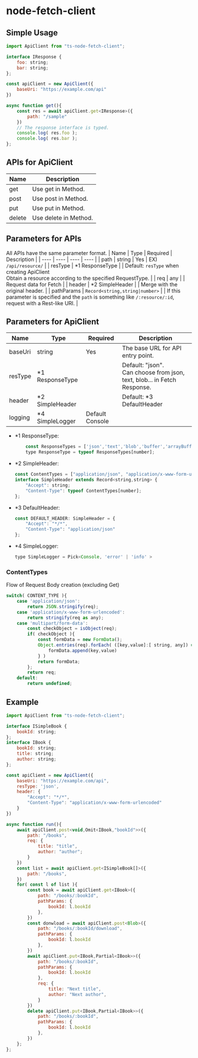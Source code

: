 # node-fetch-client

## Simple Usage

```js
import ApiClient from "ts-node-fetch-client";

interface IResponse {
    foo: string;
    bar: string;
};

const apiClient = new ApiClient({
    baseUri: "https://example.com/api"
})

async function get(){
    const res = await apiClient.get<IResponse>({
        path: "/sample"
    })
    // The response interface is typed.
    console.log( res.foo );
    console.log( res.bar );
};
```

## APIs for ApiClient
| Name | Description |
| ---- | ---- |
| get | Use get in Method.　|
| post | Use post in Method. |
| put | Use put in Method. |
| delete | Use delete in Method. |

## Parameters for APIs
All APIs have the same parameter format.
| Name | Type | Required | Description |
| ---- | ---- | ---- | ---- |
| path | string | Yes | EX) `/api/resource/` |
| resType | *1 ResponseType | | Default: `resType` when creating ApiClient <br />Obtain a resource according to the specified RequestType. |
| req | any | | Request data for Fetch |
| header | *2 SimpleHeader | | Merge with the original header. |
| pathParams | ```Record<string,string|number>``` | | If this parameter is specified and the `path` is something like `/:resource/:id`, request with a Rest-like URI. |

## Parameters for ApiClient
| Name | Type | Required | Description |
| ---- | ---- | ---- | ---- |
| baseUri |  string  | Yes | The base URL for API entry point. |
|  resType  | *1 ResponseType |  | Default: "json". <br />Can choose from json, text, blob... in Fetch Response. |
| header | *2 SimpleHeader | | Default: *3 DefaultHeader |
| logging | *4 SimpleLogger | Default Console

- *1 ResponseType: 
    ```js
        const ResponseTypes = ['json','text','blob','buffer','arrayBuffer'] as const;
        type ResponseType = typeof ResponseTypes[number];
    ```
- *2 SimpleHeader: 
    ```js
    const ContentTypes = ["application/json", "application/x-www-form-urlencoded", "multipart/form-data"] as const;
    interface SimpleHeader extends Record<string,string> {
        "Accept": string;
        "Content-Type": typeof ContentTypes[number];
    };
    ```
- *3 DefaultHeader:
    ```js
    const DEFAULT_HEADER: SimpleHeader = {
        "Accept": "*/*",
        "Content-Type": "application/json"
    };
    ```
- *4 SimpleLogger: 
    ```js
    type SimpleLogger = Pick<Console, 'error' | 'info' >
    ```

### ContentTypes
Flow of Request Body creation (excluding Get)
```js
switch( CONTENT_TYPE ){
    case 'application/json':
        return JSON.stringify(req);
    case 'application/x-www-form-urlencoded':
        return stringify(req as any);
    case 'multipart/form-data':
        const checkObject = isObject(req);
        if( checkObject ){
            const formData = new FormData();
            Object.entries(req).forEach( ([key,value]:[ string, any]) => {
                formData.append(key,value)
            } )
            return formData;
        };
        return req;
    default:
        return undefined;
```


## Example
```js
import ApiClient from "ts-node-fetch-client";

interface ISimpleBook {
    bookId: string;
};
interface IBook {
    bookId: string;
    title: string;
    author: string;
};

const apiClient = new ApiClient({
    baseUri: "https://example.com/api",
    resType: 'json',
    header: {
        "Accept": "*/*",
        "Content-Type": "application/x-www-form-urlencoded"
    }
})

async function run(){
    await apiClient.post<void,Omit<IBook,"bookId">>({
        path: "/books",
        req: {
            title: "title",
            author: "author";
        }
    })
    const list = await apiClient.get<ISimpleBook[]>({
        path: "/books",
    })
    for( const l of list ){
        const book = await apiClient.get<IBook>({
            path: "/books/:bookId",
            pathParams: {
                bookId: l.bookId
            },
        })
        const donwload = await apiClient.post<Blob>({
            path: "/books/:bookId/download",
            pathParams: {
                bookId: l.bookId
            },
        })
        await apiClient.put<IBook,Partial<IBook>>({
            path: "/books/:bookId",
            pathParams: {
                bookId: l.bookId
            },
            req: {
                title: "Next title",
                author: "Next author",
            }
        })
        delete apiClient.put<IBook,Partial<IBook>>({
            path: "/books/:bookId",
            pathParams: {
                bookId: l.bookId
            },
        })
    };
};
```